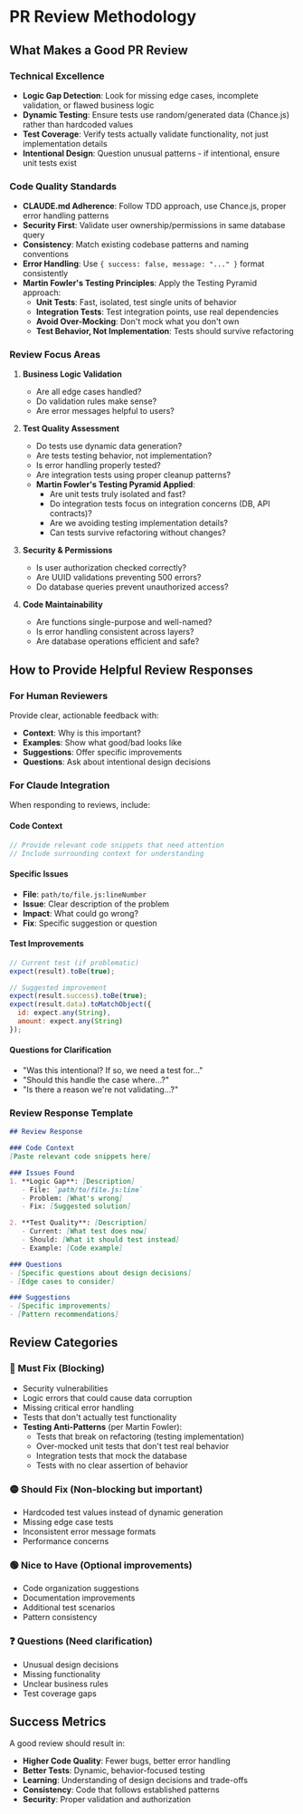 # PR Review Methodology

## What Makes a Good PR Review

### Technical Excellence
- **Logic Gap Detection**: Look for missing edge cases, incomplete validation, or flawed business logic
- **Dynamic Testing**: Ensure tests use random/generated data (Chance.js) rather than hardcoded values
- **Test Coverage**: Verify tests actually validate functionality, not just implementation details
- **Intentional Design**: Question unusual patterns - if intentional, ensure unit tests exist

### Code Quality Standards
- **CLAUDE.md Adherence**: Follow TDD approach, use Chance.js, proper error handling patterns
- **Security First**: Validate user ownership/permissions in same database query
- **Consistency**: Match existing codebase patterns and naming conventions
- **Error Handling**: Use `{ success: false, message: "..." }` format consistently
- **Martin Fowler's Testing Principles**: Apply the Testing Pyramid approach:
  - **Unit Tests**: Fast, isolated, test single units of behavior
  - **Integration Tests**: Test integration points, use real dependencies
  - **Avoid Over-Mocking**: Don't mock what you don't own
  - **Test Behavior, Not Implementation**: Tests should survive refactoring

### Review Focus Areas
1. **Business Logic Validation**
   - Are all edge cases handled?
   - Do validation rules make sense?
   - Are error messages helpful to users?

2. **Test Quality Assessment**
   - Do tests use dynamic data generation?
   - Are tests testing behavior, not implementation?
   - Is error handling properly tested?
   - Are integration tests using proper cleanup patterns?
   - **Martin Fowler's Testing Pyramid Applied**:
     - Are unit tests truly isolated and fast?
     - Do integration tests focus on integration concerns (DB, API contracts)?
     - Are we avoiding testing implementation details?
     - Can tests survive refactoring without changes?

3. **Security & Permissions**
   - Is user authorization checked correctly?
   - Are UUID validations preventing 500 errors?
   - Do database queries prevent unauthorized access?

4. **Code Maintainability**
   - Are functions single-purpose and well-named?
   - Is error handling consistent across layers?
   - Are database operations efficient and safe?

## How to Provide Helpful Review Responses

### For Human Reviewers
Provide clear, actionable feedback with:
- **Context**: Why is this important?
- **Examples**: Show what good/bad looks like
- **Suggestions**: Offer specific improvements
- **Questions**: Ask about intentional design decisions

### For Claude Integration
When responding to reviews, include:

#### Code Context
```javascript
// Provide relevant code snippets that need attention
// Include surrounding context for understanding
```

#### Specific Issues
- **File**: `path/to/file.js:lineNumber`
- **Issue**: Clear description of the problem
- **Impact**: What could go wrong?
- **Fix**: Specific suggestion or question

#### Test Improvements
```javascript
// Current test (if problematic)
expect(result).toBe(true);

// Suggested improvement
expect(result.success).toBe(true);
expect(result.data).toMatchObject({
  id: expect.any(String),
  amount: expect.any(String)
});
```

#### Questions for Clarification
- "Was this intentional? If so, we need a test for..."
- "Should this handle the case where...?"
- "Is there a reason we're not validating...?"

### Review Response Template

```markdown
## Review Response

### Code Context
[Paste relevant code snippets here]

### Issues Found
1. **Logic Gap**: [Description]
   - File: `path/to/file.js:line`
   - Problem: [What's wrong]
   - Fix: [Suggested solution]

2. **Test Quality**: [Description] 
   - Current: [What test does now]
   - Should: [What it should test instead]
   - Example: [Code example]

### Questions
- [Specific questions about design decisions]
- [Edge cases to consider]

### Suggestions
- [Specific improvements]
- [Pattern recommendations]
```

## Review Categories

### 🔴 Must Fix (Blocking)
- Security vulnerabilities
- Logic errors that could cause data corruption
- Missing critical error handling
- Tests that don't actually test functionality
- **Testing Anti-Patterns** (per Martin Fowler):
  - Tests that break on refactoring (testing implementation)
  - Over-mocked unit tests that don't test real behavior
  - Integration tests that mock the database
  - Tests with no clear assertion of behavior

### 🟡 Should Fix (Non-blocking but important)
- Hardcoded test values instead of dynamic generation
- Missing edge case tests
- Inconsistent error message formats
- Performance concerns

### 🟢 Nice to Have (Optional improvements)
- Code organization suggestions
- Documentation improvements
- Additional test scenarios
- Pattern consistency

### ❓ Questions (Need clarification)
- Unusual design decisions
- Missing functionality
- Unclear business rules
- Test coverage gaps

## Success Metrics

A good review should result in:
- **Higher Code Quality**: Fewer bugs, better error handling
- **Better Tests**: Dynamic, behavior-focused testing
- **Learning**: Understanding of design decisions and trade-offs
- **Consistency**: Code that follows established patterns
- **Security**: Proper validation and authorization